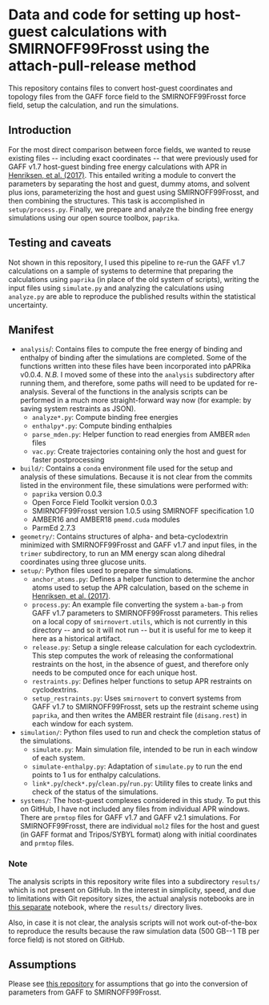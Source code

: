 # Data and code for setting up host-guest calculations with SMIRNOFF99Frosst using the attach-pull-release method

This repository contains files to convert host-guest coordinates and topology files from the GAFF force field to the SMIRNOFF99Frosst force field, setup the calculation, and run the simulations. 

## Introduction
For the most direct comparison between force fields, we wanted to reuse existing files -- including exact coordinates -- that were previously used for GAFF v1.7 host-guest binding free energy calculations with APR in [Henriksen, et al. (2017)](https://pubs.acs.org/doi/abs/10.1021/acs.jctc.7b00359). This entailed writing a module to convert the parameters by separating the host and guest, dummy atoms, and solvent plus ions, parameterizing the host and guest using SMIRNOFF99Frosst, and then combining the structures. This task is accomplished in `setup/process.py`. Finally, we prepare and analyze the binding free energy simulations using our open source toolbox, `paprika`.

## Testing and caveats
Not shown in this repository, I used this pipeline to re-run the GAFF v1.7 calculations on a sample of systems to determine that preparing the calculations using `paprika` (in place of the old system of scripts), writing the input files using `simulate.py` and analyzing the calculations using `analyze.py` are able to reproduce the published results within the statistical uncertainty.

## Manifest
- `analysis`/: Contains files to compute the free energy of binding and enthalpy of binding after the simulations are completed. Some of the functions written into these files have been incorporated into pAPRika v0.0.4. *N.B.* I moved some of these into the `analysis` subdirectory after running them, and therefore, some paths will need to be updated for re-analysis. Several of the functions in the analysis scripts can be performed in a much more straight-forward way now (for example: by saving system restraints as JSON).
    - `analyze*.py`: Compute binding free energies
    - `enthalpy*.py`: Compute binding enthalpies
    - `parse_mden.py`: Helper function to read energies from AMBER `mden` files
    - `vac.py`: Create trajectories containing only the host and guest for faster postprocessing
- `build/`: Contains a `conda` environment file used for the setup and analysis of these simulations. Because it is not clear from the commits listed in the environment file, these simulations were performed with:
    - `paprika` version 0.0.3
    - Open Force Field Toolkit version 0.0.3
    - SMIRNOFF99Frosst version 1.0.5 using SMIRNOFF specification 1.0
    - AMBER16 and AMBER18 `pmemd.cuda` modules
    - ParmEd 2.7.3
- `geometry/`: Contains structures of alpha- and beta-cyclodextrin minimized with SMIRNOFF99Frosst and GAFF v1.7 and input files, in the `trimer` subdirectory, to run an MM energy scan along dihedral coordinates using three glucose units.
- `setup/`: Python files used to prepare the simulations.
    - `anchor_atoms.py`: Defines a helper function to determine the anchor atoms used to setup the APR calculation, based on the scheme in [Henriksen, et al. (2017)](https://pubs.acs.org/doi/abs/10.1021/acs.jctc.7b00359).
    - `process.py`: An example file converting the system `a-bam-p` from GAFF v1.7 parameters to SMIRNOFF99Frosst parameters. This relies on a local copy of `smirnovert.utils`, which is not currently in this directory -- and so it will not run -- but it is useful for me to keep it here as a historical artifact.
    - `release.py`: Setup a single release calculation for each cyclodextrin. This step computes the work of releasing the conformational restraints on the host, in the absence of guest, and therefore only needs to be computed once for each unique host.
    - `restraints.py`: Defines helper functions to setup APR restraints on cyclodextrins.
    - `setup_restraints.py`: Uses `smirnovert` to convert systems from GAFF v1.7 to SMIRNOFF99Frosst, sets up the restraint scheme using `paprika`, and then writes the AMBER restraint file (`disang.rest`) in each window for each system.
- `simulation/`: Python files used to run and check the completion status of the simulations.
    - `simulate.py`: Main simulation file, intended to be run in each window of each system.
    - `simulate-enthalpy.py`: Adaptation of `simulate.py` to run the end points to 1 us for enthalpy calculations.
    - `link*.py`/`check*.py`/`clean.py`/`run.py`: Utility files to create links and check of the status of the simulations.
- `systems/`: The host-guest complexes considered in this study. To put this on GitHub, I have not included any files from individual APR windows. There are `prmtop` files for GAFF v1.7 and GAFF v2.1 simulations. For SMIRNOFF99Frosst, there are individual `mol2` files for the host and guest (in GAFF format and Tripos/SYBYL format) along with initial coordinates and `prmtop` files.

### Note
The analysis scripts in this repository write files into a subdirectory `results/` which is not present on GitHub. In the interest in simplicity, speed, and due to limitations with Git repository sizes, the actual analysis notebooks are in [this separate](https://github.com/slochower/smirnoff-host-guest-simulations) notebook, where the `results/` directory lives.

Also, in case it is not clear, the analysis scripts will not work out-of-the-box to reproduce the results because the raw simulation data (500 GB--1 TB per force field) is not stored on GitHub.

## Assumptions
Please see [this repository](https://github.com/slochower/smirnoff-host-guest) for assumptions that go into the conversion of parameters from GAFF to SMIRNOFF99Frosst.